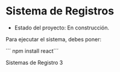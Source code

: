 <h1> Sistema de Registros </h1>

- Estado del proyecto: En construcción.

Para ejecutar el sistema, debes poner:

´´´ npm install react´´´

Sistemas de Registro 3
